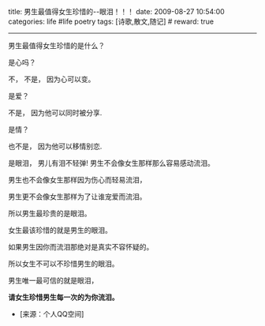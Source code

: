 title: 男生最值得女生珍惜的--眼泪！！！ 
date: 2009-08-27 10:54:00
categories: life #life poetry
tags: [诗歌,散文,随记]  # <!--more-->
reward: true

---

男生最值得女生珍惜的是什么？

是心吗？

<!--more-->


不，
不是，
因为心可以变。

是爱？

不是，
因为他可以同时被分享.

是情？

也不是，
因为他可以移情别恋.


是眼泪，
男儿有泪不轻弹!
男生不会像女生那样那么容易感动流泪。

男生也不会像女生那样因为伤心而轻易流泪，

男生更不会像女生那样为了让谁宠爱而流泪。

所以男生最珍贵的是眼泪。

女生最该珍惜的就是男生的眼泪。

如果男生因你而流泪那绝对是真实不容怀疑的。

所以女生不可以不珍惜男生的眼泪。

男生唯一最可信的就是眼泪，

**请女生珍惜男生每一次的为你流泪。**


- [来源：个人QQ空间]
